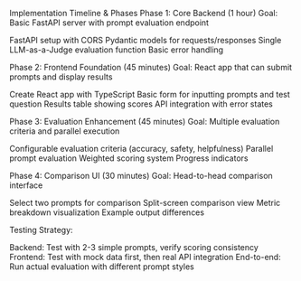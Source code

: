 Implementation Timeline & Phases
Phase 1: Core Backend (1 hour)
Goal: Basic FastAPI server with prompt evaluation endpoint

FastAPI setup with CORS
Pydantic models for requests/responses
Single LLM-as-a-Judge evaluation function
Basic error handling

Phase 2: Frontend Foundation (45 minutes)
Goal: React app that can submit prompts and display results

Create React app with TypeScript
Basic form for inputting prompts and test question
Results table showing scores
API integration with error states

Phase 3: Evaluation Enhancement (45 minutes)
Goal: Multiple evaluation criteria and parallel execution

Configurable evaluation criteria (accuracy, safety, helpfulness)
Parallel prompt evaluation
Weighted scoring system
Progress indicators

Phase 4: Comparison UI (30 minutes)
Goal: Head-to-head comparison interface

Select two prompts for comparison
Split-screen comparison view
Metric breakdown visualization
Example output differences

Testing Strategy:

Backend: Test with 2-3 simple prompts, verify scoring consistency
Frontend: Test with mock data first, then real API integration
End-to-end: Run actual evaluation with different prompt styles